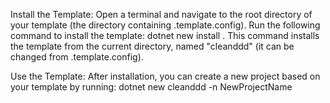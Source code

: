 Install the Template:
  Open a terminal and navigate to the root directory of your template (the directory containing .template.config).
  Run the following command to install the template:
  dotnet new install .
  This command installs the template from the current directory, named "cleanddd" (it can be changed from .template.config).

Use the Template:
  After installation, you can create a new project based on your template by running:
  dotnet new cleanddd -n NewProjectName
